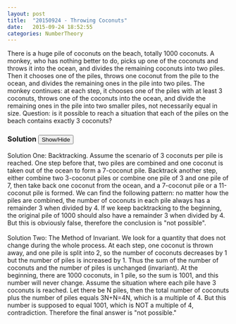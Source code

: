 ```yaml
---
layout: post
title:  "20150924 - Throwing Coconuts"
date:   2015-09-24 18:52:55
categories: NumberTheory
---
```

 
There is a huge pile of coconuts on the beach, totally 1000 coconuts. A monkey, who has nothing better to do, picks up one of the coconuts and throws it into the ocean, and divides the remaining coconuts into two piles. Then it chooses one of the piles, throws one coconut from the pile to the ocean, and divides the remaining ones in the pile into two piles. The monkey continues: at each step, it chooses one of the piles with at least 3 coconuts, throws one of the coconuts into the ocean, and divide the remaining ones in the pile into two smaller piles, not necessarily equal in size. Question: is it possible to reach a situation that each of the piles on the beach contains exactly 3 coconuts?




### Solution <button>Show/Hide</button> 

<solution>

Solution One: Backtracking.  Assume the scenario of 3 coconuts per pile is reached.  One step before that, two piles are combined and one coconut is taken out of the ocean to form a 7-coconut pile.  Backtrack another step, either combine two 3-coconut piles or combine one pile of 3 and one pile of 7, then take back one coconut from the ocean, and a 7-coconut pile or a 11-coconut pile is formed. We can find the following pattern: no matter how the piles are combined, the number of coconuts in each pile always has a remainder 3 when divided by 4. If we keep backtracking to the beginning, the original pile of 1000 should also have a remainder 3 when divided by 4.  But this is obviously false, therefore the conclusion is "not possible".
<br> <Br>
Solution Two: The Method of Invariant. We look for a quantity that does not change during the whole process. At each step, one coconut is thrown away, and one pile is split into 2, so the number of coconuts decreases by 1 but the number of piles is increased by 1.  Thus the sum of the number of coconuts and the number of piles is unchanged (invariant). At the beginning, there are 1000 coconuts, in 1 pile, so the sum is 1001, and this number will never change. Assume the situation where each pile have 3 coconuts is reached. Let there be N piles, then the total number of coconuts plus the number of piles equals 3N+N=4N, which is a multiple of 4. But this number is supposed to equal 1001, which is NOT a multiple of 4, contradiction. Therefore the final answer is "not possible."

</solution>

